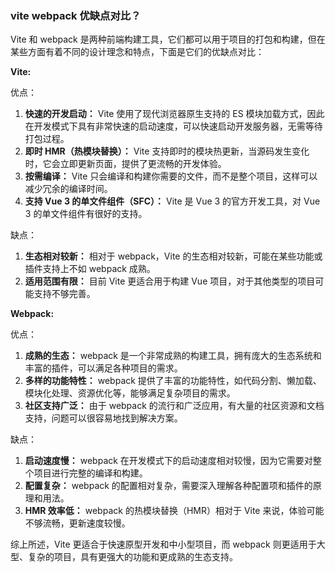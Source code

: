 ### vite webpack 优缺点对比？
Vite 和 webpack 是两种前端构建工具，它们都可以用于项目的打包和构建，但在某些方面有着不同的设计理念和特点，下面是它们的优缺点对比：

**Vite:**

优点：
1. **快速的开发启动：** Vite 使用了现代浏览器原生支持的 ES 模块加载方式，因此在开发模式下具有非常快速的启动速度，可以快速启动开发服务器，无需等待打包过程。
2. **即时 HMR（热模块替换）：** Vite 支持即时的模块热更新，当源码发生变化时，它会立即更新页面，提供了更流畅的开发体验。
3. **按需编译：** Vite 只会编译和构建你需要的文件，而不是整个项目，这样可以减少冗余的编译时间。
4. **支持 Vue 3 的单文件组件（SFC）：** Vite 是 Vue 3 的官方开发工具，对 Vue 3 的单文件组件有很好的支持。

缺点：
1. **生态相对较新：** 相对于 webpack，Vite 的生态相对较新，可能在某些功能或插件支持上不如 webpack 成熟。
2. **适用范围有限：** 目前 Vite 更适合用于构建 Vue 项目，对于其他类型的项目可能支持不够完善。

**Webpack:**

优点：
1. **成熟的生态：** webpack 是一个非常成熟的构建工具，拥有庞大的生态系统和丰富的插件，可以满足各种项目的需求。
2. **多样的功能特性：** webpack 提供了丰富的功能特性，如代码分割、懒加载、模块化处理、资源优化等，能够满足复杂项目的需求。
3. **社区支持广泛：** 由于 webpack 的流行和广泛应用，有大量的社区资源和文档支持，问题可以很容易地找到解决方案。

缺点：
1. **启动速度慢：** webpack 在开发模式下的启动速度相对较慢，因为它需要对整个项目进行完整的编译和构建。
2. **配置复杂：** webpack 的配置相对复杂，需要深入理解各种配置项和插件的原理和用法。
3. **HMR 效率低：** webpack 的热模块替换（HMR）相对于 Vite 来说，体验可能不够流畅，更新速度较慢。

综上所述，Vite 更适合于快速原型开发和中小型项目，而 webpack 则更适用于大型、复杂的项目，具有更强大的功能和更成熟的生态支持。